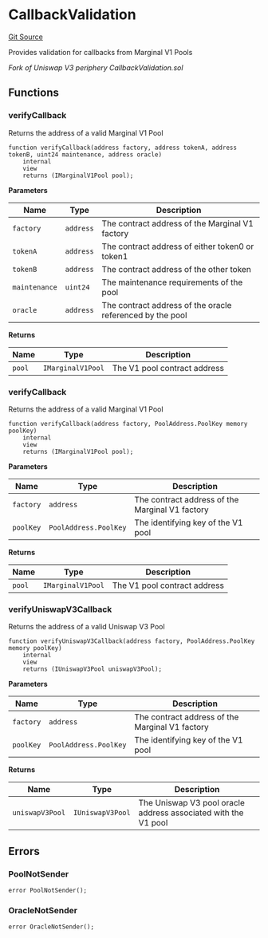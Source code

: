 # CallbackValidation
[Git Source](https://github.com/MarginalProtocol/v1-periphery/blob/6ce65434509972d6f67aeab3e318f9db63a09fe0/contracts/libraries/CallbackValidation.sol)

Provides validation for callbacks from Marginal V1 Pools

*Fork of Uniswap V3 periphery CallbackValidation.sol*


## Functions
### verifyCallback

Returns the address of a valid Marginal V1 Pool


```solidity
function verifyCallback(address factory, address tokenA, address tokenB, uint24 maintenance, address oracle)
    internal
    view
    returns (IMarginalV1Pool pool);
```
**Parameters**

|Name|Type|Description|
|----|----|-----------|
|`factory`|`address`|The contract address of the Marginal V1 factory|
|`tokenA`|`address`|The contract address of either token0 or token1|
|`tokenB`|`address`|The contract address of the other token|
|`maintenance`|`uint24`|The maintenance requirements of the pool|
|`oracle`|`address`|The contract address of the oracle referenced by the pool|

**Returns**

|Name|Type|Description|
|----|----|-----------|
|`pool`|`IMarginalV1Pool`|The V1 pool contract address|


### verifyCallback

Returns the address of a valid Marginal V1 Pool


```solidity
function verifyCallback(address factory, PoolAddress.PoolKey memory poolKey)
    internal
    view
    returns (IMarginalV1Pool pool);
```
**Parameters**

|Name|Type|Description|
|----|----|-----------|
|`factory`|`address`|The contract address of the Marginal V1 factory|
|`poolKey`|`PoolAddress.PoolKey`|The identifying key of the V1 pool|

**Returns**

|Name|Type|Description|
|----|----|-----------|
|`pool`|`IMarginalV1Pool`|The V1 pool contract address|


### verifyUniswapV3Callback

Returns the address of a valid Uniswap V3 Pool


```solidity
function verifyUniswapV3Callback(address factory, PoolAddress.PoolKey memory poolKey)
    internal
    view
    returns (IUniswapV3Pool uniswapV3Pool);
```
**Parameters**

|Name|Type|Description|
|----|----|-----------|
|`factory`|`address`|The contract address of the Marginal V1 factory|
|`poolKey`|`PoolAddress.PoolKey`|The identifying key of the V1 pool|

**Returns**

|Name|Type|Description|
|----|----|-----------|
|`uniswapV3Pool`|`IUniswapV3Pool`|The Uniswap V3 pool oracle address associated with the V1 pool|


## Errors
### PoolNotSender

```solidity
error PoolNotSender();
```

### OracleNotSender

```solidity
error OracleNotSender();
```

